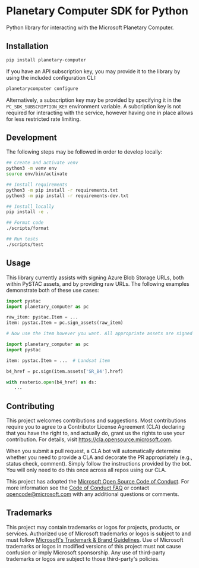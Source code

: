 # Planetary Computer SDK for Python

Python library for interacting with the Microsoft Planetary Computer.

## Installation

```python
pip install planetary-computer
```

If you have an API subscription key, you may provide it to the library by using the included configuration CLI:

```bash
planetarycomputer configure
```

Alternatively, a subscription key may be provided by specifying it in the `PC_SDK_SUBSCRIPTION_KEY` environment variable. A subcription key is not required for interacting with the service, however having one in place allows for less restricted rate limiting.


## Development

The following steps may be followed in order to develop locally:

```bash
## Create and activate venv
python3 -m venv env
source env/bin/activate

## Install requirements
python3 -m pip install -r requirements.txt
python3 -m pip install -r requirements-dev.txt

## Install locally
pip install -e .

## Format code
./scripts/format

## Run tests
./scripts/test
```


## Usage

This library currently assists with signing Azure Blob Storage URLs, both within PySTAC assets, and by providing raw URLs. The following examples demonstrate both of these use cases:

```python
import pystac
import planetary_computer as pc

raw_item: pystac.Item = ...
item: pystac.Item = pc.sign_assets(raw_item)

# Now use the item however you want. All appropriate assets are signed for read access.
```

```python
import planetary_computer as pc
import pystac

item: pystac.Item = ...  # Landsat item

b4_href = pc.sign(item.assets['SR_B4'].href)

with rasterio.open(b4_href) as ds:
   ...
```


## Contributing

This project welcomes contributions and suggestions.  Most contributions require you to agree to a
Contributor License Agreement (CLA) declaring that you have the right to, and actually do, grant us
the rights to use your contribution. For details, visit https://cla.opensource.microsoft.com.

When you submit a pull request, a CLA bot will automatically determine whether you need to provide
a CLA and decorate the PR appropriately (e.g., status check, comment). Simply follow the instructions
provided by the bot. You will only need to do this once across all repos using our CLA.

This project has adopted the [Microsoft Open Source Code of Conduct](https://opensource.microsoft.com/codeofconduct/).
For more information see the [Code of Conduct FAQ](https://opensource.microsoft.com/codeofconduct/faq/) or
contact [opencode@microsoft.com](mailto:opencode@microsoft.com) with any additional questions or comments.

## Trademarks

This project may contain trademarks or logos for projects, products, or services. Authorized use of Microsoft
trademarks or logos is subject to and must follow
[Microsoft's Trademark & Brand Guidelines](https://www.microsoft.com/en-us/legal/intellectualproperty/trademarks/usage/general).
Use of Microsoft trademarks or logos in modified versions of this project must not cause confusion or imply Microsoft sponsorship.
Any use of third-party trademarks or logos are subject to those third-party's policies.
